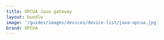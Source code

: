 ```yaml
---
title: OPCUA Java gateway
layout: bundle
image: '/guides/images/devices/device-list/java-opcua.jpg'
brand: OPCUA
---
```

